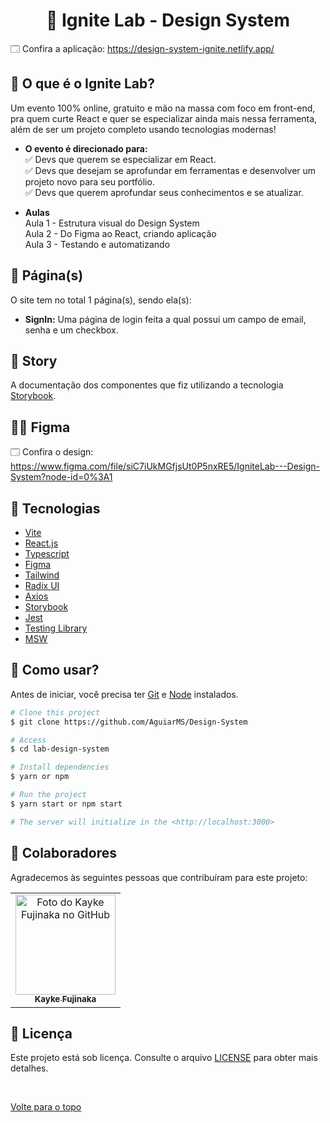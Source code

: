 <h1 align="center">🧪 Ignite Lab - Design System</h1>

🗔 Confira a aplicação: https://design-system-ignite.netlify.app/

## 🎲 O que é o Ignite Lab?

Um evento 100% online, gratuito e mão na massa com foco em front-end, pra quem curte React e quer se especializar ainda mais nessa ferramenta, além de ser um projeto completo usando tecnologias modernas! 

- **O evento é direcionado para:**\
✅ Devs que querem se especializar em React.\
✅ Devs que desejam se aprofundar em ferramentas e desenvolver um projeto novo para seu portfólio.\
✅ Devs que querem aprofundar seus conhecimentos e se atualizar.

- **Aulas**\
    Aula 1 - Estrutura visual do Design System\
    Aula 2 - Do Figma ao React, criando aplicação\
    Aula 3 - Testando e automatizando

## 📁 Página(s)

O site tem no total 1 página(s), sendo ela(s):

- **SignIn:** Uma página de login feita a qual possui um campo de email, senha e um checkbox.

## 🎨 Story

A documentação dos componentes que fiz utilizando a tecnologia [Storybook](https://storybook.js.org).

## 👨‍🎨 Figma

🗔  Confira o design: https://www.figma.com/file/siC7iUkMGfjsUt0P5nxRE5/IgniteLab---Design-System?node-id=0%3A1

## 🚀 Tecnologias
- [Vite](https://vitejs.dev)
- [React.js](https://reactjs.org)
- [Typescript](https://www.typescriptlang.org)
- [Figma](figma.com)
- [Tailwind](https://tailwindcss.com)
- [Radix UI](https://www.radix-ui.com)
- [Axios](https://axios-http.com/ptbr/docs/intro)
- [Storybook](https://storybook.js.org)
- [Jest](https://jestjs.io/pt-BR/docs/getting-started)
- [Testing Library](https://testing-library.com)
- [MSW](https://mswjs.io)

## :closed_book: Como usar?

Antes de iniciar, você precisa ter [Git](https://git-scm.com) e [Node](https://nodejs.org/en/) instalados.

```bash
# Clone this project
$ git clone https://github.com/AguiarMS/Design-System

# Access
$ cd lab-design-system

# Install dependencies
$ yarn or npm

# Run the project
$ yarn start or npm start

# The server will initialize in the <http://localhost:3000>
```

## 🤝 Colaboradores

Agradecemos às seguintes pessoas que contribuíram para este projeto:

<table>
  <tr>
    <td align="center">
      <a href="#">
        <img src="https://avatars.githubusercontent.com/u/98772000?s=400&u=80de9af672be7f75cc7a546838552cf63d5b82fe&v=4" width="160px;" alt="Foto do Kayke Fujinaka no GitHub"/><br>
        <sub>
          <b>Kayke Fujinaka</b>
        </sub>
      </a>
    </td>
  </tr>
</table>

## 📝 Licença

Este projeto está sob licença. Consulte o arquivo [LICENSE](LICENSE.md) para obter mais detalhes.

&#xa0;

<a href="#top">Volte para o topo</a>
